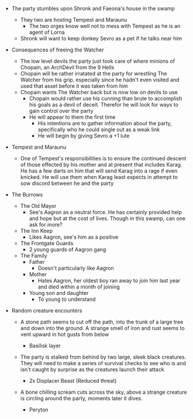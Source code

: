 - The party stumbles upon Shronk and Faeona's house in the swamp 
    - They two are hosting Tempest and Maraunu
        - The two orges know well not to mess with Tempest as he is an agent of Lorna
    - Shronk will want to keep donkey Sevro as a pet if he talks near him

- Consequences of freeing the Watcher
    - The low level devils the party just took care of where minions of Chopain, an ArchDevil from the 9 Hells
    - Chopain will be rather irratated at the party for wrestling The Watcher from his grip, especially since he hadn't even visited and used that asset before it was taken from him
    - Chopain wants The Watcher back but is now low on devils to use
        - Chopain would rather use his cunning than brute to accomplish his goals as a devil of deceit. Therefor he will look for ways to gain control over the party
        - He will appear to them the first time
            - His intentions are to gather information about the party, specifically who he could single out as a weak link
            - He will begin by giving Sevro a +1 lute

- Tempest and Maraunu
    - One of Tempest's responsibilities is to ensure the continued descent of those effected by his mother and at present that includes Karag. He has a few darts on him that will send Karag into a rage if even knicked. He will use them when Karag least expects in attempt to sow discord between he and the party

- The Burrows
    - The Old Mayor
        - See's Aagron as a neutral force. He has certainly provided help and hope but at the cost of lives. Though in this swamp, can one ask for more?
    - The Inn Keep
        - Likes Aagron, see's him as a positive
    - The Frontgate Guards
        - 2 young guards of Aagron gang
    - The Family
        - Father
            - Doesn't particularly like Aagron
        - Mother
            - Hates Aagron, her oldest boy ran away to join him last year and died within a month of joining
        - Young son and daughter
            - To young to understand



- Random creature encounters
    - A stone path seems to cut off the path, into the trunk of a large tree and down into the ground. A strange smell of iron and rust seems to vent upward in hot gusts from below
        - Basilisk layer
    
    - The party is stalked from behind by two large, sleek black creatures. They will need to make a series of survival checks to see who is and isn't caught by surprise as the creatures launch their attack
        - 2x Displacer Beast (Reduced threat)
    
    - A bone chilling scream cuts across the sky, above a strange creature is circling around the party, moments later it dives.
        - Peryton
